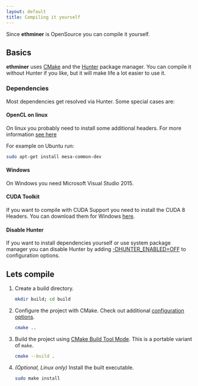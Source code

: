 ```yaml
---
layout: default
title: Compiling it yourself
---
```


Since **ethminer** is OpenSource you can compile it yourself.

## Basics

**ethminer** uses [CMake] and the [Hunter] package manager. 
You can compile it without Hunter if you like, but it will make life a lot easier to use it.

### Dependencies

Most dependencies get resolved via Hunter. Some special cases are:

#### OpenCL on linux
On linux you probably need to install some additional headers.
For more information [see here](https://github.com/ruslo/hunter/wiki/pkg.opencl#pitfalls)

For example on Ubuntu run:

```sh
sudo apt-get install mesa-common-dev
```

#### Windows
On Windows you need Microsoft Visual Studio 2015.
 
#### CUDA Toolkit
If you want to compile with CUDA Support you need to install the CUDA 8 Headers.
You can download them for Windows [here](https://github.com/ethereum/cpp-dependencies/releases/download/cache/CUDA-v8.0-WindowsServer2012.zip).

#### Disable Hunter

If you want to install dependencies yourself or use system package manager
you can disable Hunter by adding
[-DHUNTER_ENABLED=OFF](https://docs.hunter.sh/en/latest/reference/user-variables.html#hunter-enabled)
to configuration options.

## Lets compile

1. Create a build directory.

   ```sh
   mkdir build; cd build
   ```

2. Configure the project with CMake. Check out additional
   [configuration options](#cmake-configuration-options).

   ```sh
   cmake ..
   ```

3. Build the project using [CMake Build Tool Mode]. This is a portable variant
   of `make`.

   ```sh
   cmake --build .
   ```

4. _(Optional, Linux only)_ Install the built executable.

   ```sh
   sudo make install
   ```
   
[CMake]: https://cmake.org
[CMake Build Tool Mode]: https://cmake.org/cmake/help/latest/manual/cmake.1.html#build-tool-mode
[Hunter]: https://docs.hunter.sh